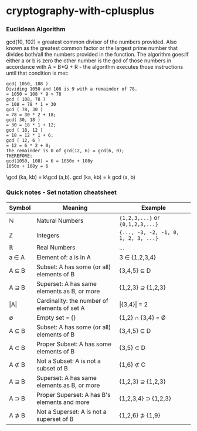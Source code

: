 # cryptography-with-cplusplus
### Euclidean Algorithm
gcd(10, 102) = greatest common divisor of the numbers provided. Also known as the greatest common factor or the largest prime number that divides both/all the numbers provided in the function. The algorithm goes:If either a or b is zero the other number is the gcd of those numbers in accordance with A = B\*Q + R - the algorithm executes those instructions until that condition is met:
```
gcd( 1050, 108 )
Dividing 1050 and 108 is 9 with a remainder of 78.
= 1050 = 108 * 9 + 78
gcd ( 108, 78 )
= 108 = 78 * 1 + 30
gcd ( 78, 30 )
= 78 = 30 * 2 + 18;
gcd( 30, 18 )
= 30 = 18 * 1 + 12;
gcd ( 18, 12 )
= 18 = 12 * 1 + 6;
gcd ( 12, 6 )
= 12 = 6 * 2 + 0;
The remainder is 0 of gcd(12, 6) = gcd(6, 0);
THEREFORE:
gcd(1050, 108) = 6 = 1050x + 108y
1050x + 108y = 6
```
\gcd (ka, kb) = k\gcd (a,b).
gcd (ka, kb) = k gcd (a, b)
### Quick notes - Set notation cheatsheet
Symbol | Meaning | Example
------ | ------- | -------
ℕ | Natural Numbers | `{1,2,3,...}` or `{0,1,2,3,...}`
ℤ | Integers | `{..., -3, -2, -1, 0, 1, 2, 3, ...}`
ℝ | Real Numbers | ...
a ∈ A	| Element of: a is in A	| 3 ∈ {1,2,3,4}
A ⊆ B	| Subset: A has some (or all) elements of B | {3,4,5} ⊆ D
A ⊇ B	| Superset: A has same elements as B, or more	| {1,2,3} ⊇ {1,2,3}
\|A\|	| Cardinality: the number of elements of set A | \|{3,4}\| = 2
∅	| Empty set = {} | {1,2} ∩ {3,4} = Ø
A ⊆ B	| Subset: A has some (or all) elements of B	| {3,4,5} ⊆ D
A ⊂ B	| Proper Subset: A has some elements of B	| {3,5} ⊂ D
A ⊄ B	| Not a Subset: A is not a subset of B | {1,6} ⊄ C
A ⊇ B	| Superset: A has same elements as B, or more	| {1,2,3} ⊇ {1,2,3}
A ⊃ B	| Proper Superset: A has B's elements and more | {1,2,3,4} ⊃ {1,2,3}
A ⊅ B	| Not a Superset: A is not a superset of B | {1,2,6} ⊅ {1,9}
